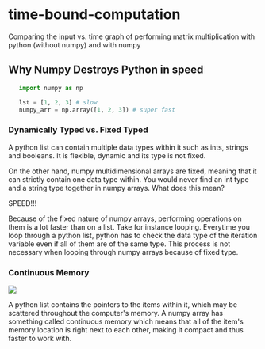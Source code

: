 # time-bound-computation

Comparing the input vs. time graph of performing matrix multiplication with python (without numpy) and with numpy

## Why Numpy Destroys Python in speed

```python
   import numpy as np

   lst = [1, 2, 3] # slow
   numpy_arr = np.array([1, 2, 3]) # super fast

```

### Dynamically Typed vs. Fixed Typed

A python list can contain multiple data types within it such as ints, strings and
booleans. It is flexible, dynamic and its type is not fixed.

On the other hand, numpy multidimensional arrays are fixed, meaning that it can
strictly contain one data type within. You would never find an int type and a string type together in numpy arrays. What does this mean?

SPEED!!!

Because of the fixed nature of numpy arrays, performing operations on them is a lot faster than on a list. Take for instance looping. Everytime you loop through a python list, python has to check the data type of the iteration variable even if all of them are of the same type. This process is not necessary when looping through numpy arrays because of fixed type.

### Continuous Memory

![](https://www.stechies.com/userfiles/images/numpyint-4.jpg)

A python list contains the pointers to the items within it, which may be scattered throughout the computer's memory. A numpy array has something called continuous memory which means that all of the item's memory location is right next to each other, making it compact and thus faster to work with.
